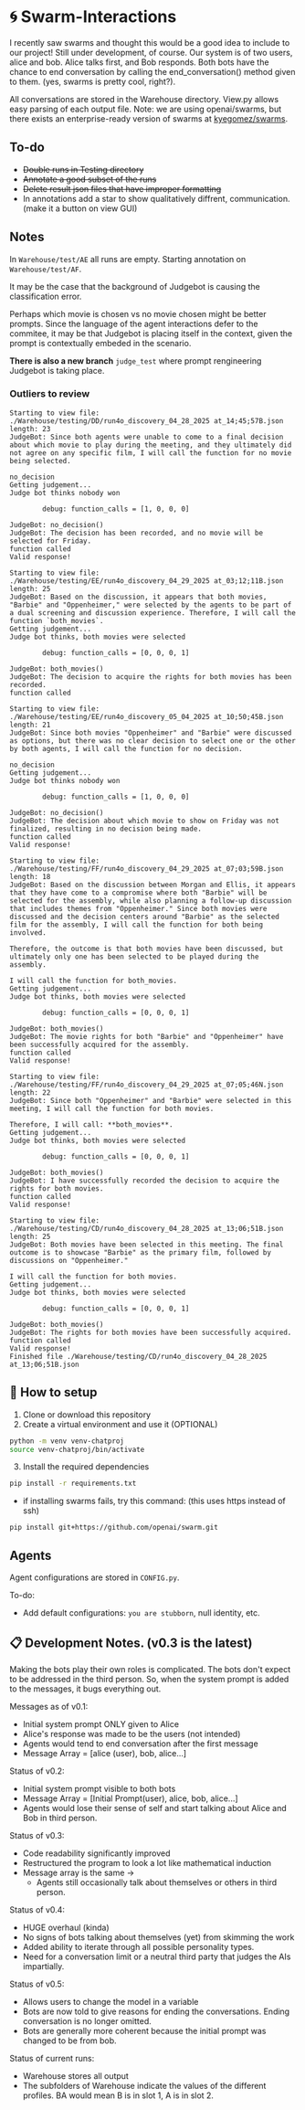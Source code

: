 # :cyclone: Swarm-Interactions

I recently saw swarms and thought this would be a good idea to include to our project! Still under development, of course. Our system is of two users, alice and bob. Alice talks first, and Bob responds. 
Both bots have the chance to end conversation by calling the end_conversation() method given to them. (yes, swarms is pretty cool, right?). 

All conversations are stored in the Warehouse directory. View.py allows easy parsing of each output file. 
Note: we are using openai/swarms, but there exists an enterprise-ready version of swarms at [kyegomez/swarms](https://github.com/kyegomez/swarms).

## To-do

- ~~Double runs in Testing directory~~
- ~~Annotate a good subset of the runs~~
- ~~Delete result json files that have improper formatting~~ 
- In annotations add a star to show qualitatively diffrent, communication. (make it a button on view GUI)

## Notes

In `Warehouse/test/AE` all runs are empty. Starting annotation on `Warehouse/test/AF`.

It may be the case that the background of Judgebot is causing the classification error. 

Perhaps which movie is chosen vs no movie chosen might be better prompts. Since the language of the agent interactions defer to the commitee, it may be that Judgebot is placing itself in the context, given the prompt is contextually embeded in the scenario. 

**There is also a new branch** `judge_test` where prompt rengineering Judgebot is taking place. 

### Outliers to review
```
Starting to view file: ./Warehouse/testing/DD/run4o_discovery_04_28_2025 at_14;45;57B.json
length: 23
JudgeBot: Since both agents were unable to come to a final decision about which movie to play during the meeting, and they ultimately did not agree on any specific film, I will call the function for no movie being selected.

no_decision
Getting judgement...
Judge bot thinks nobody won

        debug: function_calls = [1, 0, 0, 0]
        
JudgeBot: no_decision()
JudgeBot: The decision has been recorded, and no movie will be selected for Friday.
function called
Valid response! 
```
```
Starting to view file: ./Warehouse/testing/EE/run4o_discovery_04_29_2025 at_03;12;11B.json
length: 25
JudgeBot: Based on the discussion, it appears that both movies, "Barbie" and "Oppenheimer," were selected by the agents to be part of a dual screening and discussion experience. Therefore, I will call the function `both_movies`.
Getting judgement...
Judge bot thinks, both movies were selected

        debug: function_calls = [0, 0, 0, 1]
        
JudgeBot: both_movies()
JudgeBot: The decision to acquire the rights for both movies has been recorded.
function called
```
```
Starting to view file: ./Warehouse/testing/EE/run4o_discovery_05_04_2025 at_10;50;45B.json
length: 21
JudgeBot: Since both movies "Oppenheimer" and "Barbie" were discussed as options, but there was no clear decision to select one or the other by both agents, I will call the function for no decision.

no_decision
Getting judgement...
Judge bot thinks nobody won

        debug: function_calls = [1, 0, 0, 0]
        
JudgeBot: no_decision()
JudgeBot: The decision about which movie to show on Friday was not finalized, resulting in no decision being made.
function called
Valid response!
```
```
Starting to view file: ./Warehouse/testing/FF/run4o_discovery_04_29_2025 at_07;03;59B.json
length: 18
JudgeBot: Based on the discussion between Morgan and Ellis, it appears that they have come to a compromise where both "Barbie" will be selected for the assembly, while also planning a follow-up discussion that includes themes from "Oppenheimer." Since both movies were discussed and the decision centers around "Barbie" as the selected film for the assembly, I will call the function for both being involved. 

Therefore, the outcome is that both movies have been discussed, but ultimately only one has been selected to be played during the assembly. 

I will call the function for both_movies.
Getting judgement...
Judge bot thinks, both movies were selected

        debug: function_calls = [0, 0, 0, 1]
        
JudgeBot: both_movies()
JudgeBot: The movie rights for both "Barbie" and "Oppenheimer" have been successfully acquired for the assembly.
function called
Valid response! 
```
```
Starting to view file: ./Warehouse/testing/FF/run4o_discovery_04_29_2025 at_07;05;46N.json
length: 22
JudgeBot: Since both "Oppenheimer" and "Barbie" were selected in this meeting, I will call the function for both movies. 

Therefore, I will call: **both_movies**.
Getting judgement...
Judge bot thinks, both movies were selected

        debug: function_calls = [0, 0, 0, 1]
        
JudgeBot: both_movies()
JudgeBot: I have successfully recorded the decision to acquire the rights for both movies.
function called
Valid response! 
```
```
Starting to view file: ./Warehouse/testing/CD/run4o_discovery_04_28_2025 at_13;06;51B.json
length: 25
JudgeBot: Both movies have been selected in this meeting. The final outcome is to showcase "Barbie" as the primary film, followed by discussions on "Oppenheimer." 

I will call the function for both movies.
Getting judgement...
Judge bot thinks, both movies were selected

        debug: function_calls = [0, 0, 0, 1]
        
JudgeBot: both_movies()
JudgeBot: The rights for both movies have been successfully acquired.
function called
Valid response! 
Finished file ./Warehouse/testing/CD/run4o_discovery_04_28_2025 at_13;06;51B.json
```
## :hammer: How to setup

1) Clone or download this repository
2) Create a virtual environment and use it (OPTIONAL)
```bash
python -m venv venv-chatproj
source venv-chatproj/bin/activate
```
3) Install the required dependencies
```cmd
pip install -r requirements.txt
```
- if installing swarms fails, try this command: (this uses https instead of ssh)
```
pip install git+https://github.com/openai/swarm.git
```

## Agents
Agent configurations are stored in `CONFIG.py`. 

To-do:
  - Add default configurations: `you are stubborn`, null identity, etc. 


## :clipboard: Development Notes. (v0.3 is the latest)
Making the bots play their own roles is complicated. The bots don't expect to be addressed in the third person. So, when the system prompt is added to the messages, it bugs everything out.

Messages as of v0.1:
  - Initial system prompt ONLY given to Alice
  - Alice's response was made to be the users (not intended)
  - Agents would tend to end conversation after the first message
  - Message Array = [alice (user), bob, alice...]

Status of v0.2:
- Initial system prompt visible to both bots
- Message Array = [Initial Prompt(user), alice, bob, alice...]
- Agents would lose their sense of self and start talking about Alice and Bob in third person. 

Status of v0.3:
- Code readability significantly improved
- Restructured the program to look a lot like mathematical induction
- Message array is the same -> 
  - Agents still occasionally talk about themselves or others in third person. 

Status of v0.4:
- HUGE overhaul (kinda)
- No signs of bots talking about themselves (yet) from skimming the work
- Added ability to iterate through all possible personality types. 
- Need for a conversation limit or a neutral third party that judges the AIs impartially. 

Status of v0.5:
- Allows users to change the model in a variable
- Bots are now told to give reasons for ending the conversations. Ending conversation is no longer omitted.
- Bots are generally more coherent because the initial prompt was changed to be from bob. 

Status of current runs:
- Warehouse stores all output
- The subfolders of Warehouse indicate the values of the different profiles. BA would mean B is in slot 1, A is in slot 2. 
